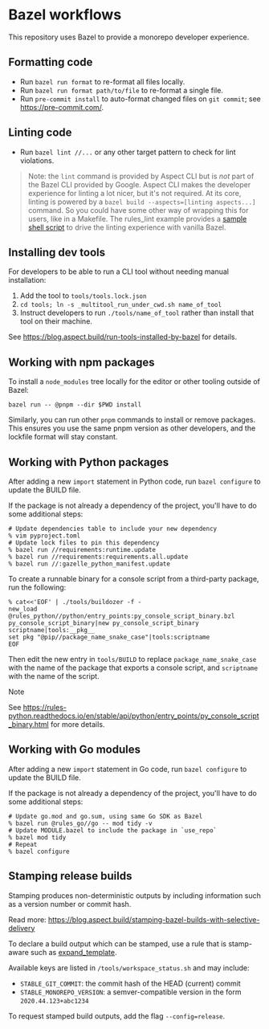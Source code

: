 # Bazel workflows

This repository uses Bazel to provide a monorepo developer experience.

## Formatting code

- Run `bazel run format` to re-format all files locally.
- Run `bazel run format path/to/file` to re-format a single file.
- Run `pre-commit install` to auto-format changed files on `git commit`; see https://pre-commit.com/.

## Linting code

- Run `bazel lint //...` or any other target pattern to check for lint violations.

> Note: the `lint` command is provided by Aspect CLI but is *not* part of the Bazel CLI provided by Google.
> Aspect CLI makes the developer experience for linting a lot nicer, but it's not required.
> At its core, linting is powered by a `bazel build --aspects=[linting aspects...]` command.
> So you could have some other way of wrapping this for users, like in a Makefile.
> The rules_lint example provides a [sample shell script](https://github.com/aspect-build/rules_lint/blob/main/example/lint.sh) to drive the linting experience with vanilla Bazel.

## Installing dev tools

For developers to be able to run a CLI tool without needing manual installation:

1. Add the tool to `tools/tools.lock.json`
2. `cd tools; ln -s _multitool_run_under_cwd.sh name_of_tool`
3. Instruct developers to run `./tools/name_of_tool` rather than install that tool on their machine.

See https://blog.aspect.build/run-tools-installed-by-bazel for details.

## Working with npm packages

To install a `node_modules` tree locally for the editor or other tooling outside of Bazel:

```
bazel run -- @pnpm --dir $PWD install
```

Similarly, you can run other `pnpm` commands to install or remove packages.
This ensures you use the same pnpm version as other developers, and the lockfile format will stay constant.

## Working with Python packages

After adding a new `import` statement in Python code, run `bazel configure` to update the BUILD file.

If the package is not already a dependency of the project, you'll have to do some additional steps:

```shell
# Update dependencies table to include your new dependency
% vim pyproject.toml
# Update lock files to pin this dependency
% bazel run //requirements:runtime.update
% bazel run //requirements:requirements.all.update
% bazel run //:gazelle_python_manifest.update
```

To create a runnable binary for a console script from a third-party package, run the following:

```shell
% cat<<'EOF' | ./tools/buildozer -f -
new_load @rules_python//python/entry_points:py_console_script_binary.bzl py_console_script_binary|new py_console_script_binary scriptname|tools:__pkg__
set pkg "@pip//package_name_snake_case"|tools:scriptname
EOF
```

Then edit the new entry in `tools/BUILD` to replace `package_name_snake_case` with the name of the package that exports a console script, and `scriptname` with the name of the script.

>[!NOTE]
>See https://rules-python.readthedocs.io/en/stable/api/python/entry_points/py_console_script_binary.html for more details.

## Working with Go modules

After adding a new `import` statement in Go code, run `bazel configure` to update the BUILD file.

If the package is not already a dependency of the project, you'll have to do some additional steps:

```shell
# Update go.mod and go.sum, using same Go SDK as Bazel
% bazel run @rules_go//go -- mod tidy -v
# Update MODULE.bazel to include the package in `use_repo`
% bazel mod tidy
# Repeat
% bazel configure
```

## Stamping release builds

Stamping produces non-deterministic outputs by including information such as a version number or commit hash.

Read more: https://blog.aspect.build/stamping-bazel-builds-with-selective-delivery

To declare a build output which can be stamped, use a rule that is stamp-aware such as
[expand_template](https://docs.aspect.build/rulesets/aspect_bazel_lib/docs/expand_template).

Available keys are listed in `/tools/workspace_status.sh` and may include:

- `STABLE_GIT_COMMIT`: the commit hash of the HEAD (current) commit
- `STABLE_MONOREPO_VERSION`: a semver-compatible version in the form `2020.44.123+abc1234`

To request stamped build outputs, add the flag `--config=release`.
